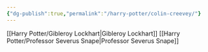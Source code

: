```yaml
---
{"dg-publish":true,"permalink":"/harry-potter/colin-creevey/"}
---
```


[[Harry Potter/Gibleroy Lockhart\|Gibleroy Lockhart]]
[[Harry Potter/Professor Severus Snape\|Professor Severus Snape]]
